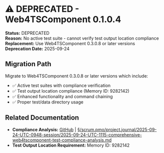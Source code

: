 # ⚠️ DEPRECATED - Web4TSComponent 0.1.0.4

**Status:** DEPRECATED  
**Reason:** No active test suite - cannot verify test output location compliance  
**Replacement:** Use Web4TSComponent 0.3.0.8 or later versions  
**Deprecation Date:** 2025-09-24  

## Migration Path

Migrate to Web4TSComponent 0.3.0.8 or later versions which include:
- ✅ Active test suites with compliance verification
- ✅ Test output location compliance (Memory ID: 9282142)
- ✅ Enhanced functionality and command chaining
- ✅ Proper test/data directory usage

## Related Documentation

- **Compliance Analysis:** [GitHub](https://github.com/Cerulean-Circle-GmbH/Web4Articles/blob/dev/0308/scrum.pmo/project.journal/2025-09-24-UTC-0948-session/2025-09-24-UTC-1115-comprehensive-web4tscomponent-test-compliance-analysis.md) | [§/scrum.pmo/project.journal/2025-09-24-UTC-0948-session/2025-09-24-UTC-1115-comprehensive-web4tscomponent-test-compliance-analysis.md](../../../scrum.pmo/project.journal/2025-09-24-UTC-0948-session/2025-09-24-UTC-1115-comprehensive-web4tscomponent-test-compliance-analysis.md)
- **Test Output Location Requirement:** Memory ID: 9282142

